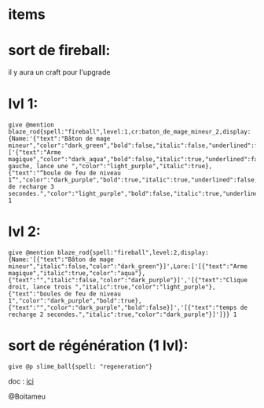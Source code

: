 # items

# sort de fireball:
il y aura un craft pour l'upgrade
  # lvl 1:
    give @mention blaze_rod{spell:"fireball",level:1,cr:baton_de_mage_mineur_2,display:{Name:'{"text":"Bâton de mage mineur","color":"dark_green","bold":false,"italic":false,"underlined":false,"strikethrough":false,"obfuscated":false}',Lore:['{"text":"Arme magique","color":"dark_aqua","bold":false,"italic":true,"underlined":false,"strikethrough":false,"obfuscated":false}','[{"text":"Clique gauche, lance une ","color":"light_purple","italic":true},{"text":"“boule de feu de niveau 1”","color":"dark_purple","bold":true,"italic":true,"underlined":false,"strikethrough":false,"obfuscated":false}]','{"text":"Temps de recharge 3 secondes.","color":"light_purple","bold":false,"italic":true,"underlined":false,"strikethrough":false,"obfuscated":false}']}} 1
  # lvl 2:
    give @mention blaze_rod{spell:"fireball",level:2,display:{Name:'[{"text":"Bâton de mage mineur","italic":false,"color":"dark_green"}]',Lore:['[{"text":"Arme magique","italic":true,"color":"aqua"},{"text":"","italic":false,"color":"dark_purple"}]','[{"text":"Clique droit, lance trois ","italic":true,"color":"light_purple"},{"text":"boules de feu de niveau 1","color":"dark_purple","bold":true},{"text":"","color":"dark_purple","bold":false}]','[{"text":"temps de recharge 2 secondes.","italic":true,"color":"dark_purple"}]']}} 1
  # sort de régénération (1 lvl):
    give @p slime_ball{spell: "regeneration"}


doc : [ici](https://docs.google.com/document/d/1lSMdjs0sRBNIsH-ewsHqaTeD_8wk33XCEXl-c_JFWRw/edit)

@Boitameu
